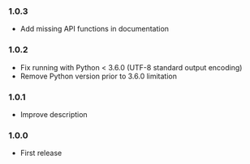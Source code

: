 ### 1.0.3
* Add missing API functions in documentation

### 1.0.2
* Fix running with Python < 3.6.0 (UTF-8 standard output encoding)
* Remove Python version prior to 3.6.0 limitation

### 1.0.1
* Improve description

### 1.0.0
* First release
